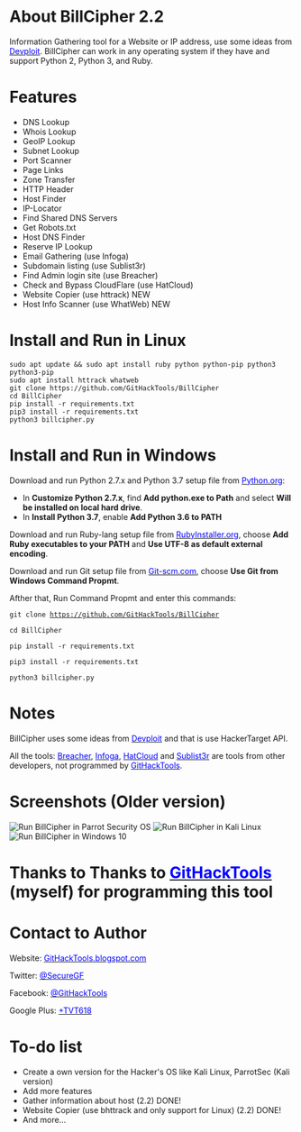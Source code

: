 # About BillCipher 2.2
Information Gathering tool for a Website or IP address, use some ideas from <a href="http://bit.ly/2KU7BMF" target="_blank"><span style="color: blue">Devploit</span></a>.
BillCipher can work in any operating system if they have and support Python 2, Python 3, and Ruby.

# Features
 * DNS Lookup 
 * Whois Lookup
 * GeoIP Lookup
 * Subnet Lookup
 * Port Scanner
 * Page Links
 * Zone Transfer
 * HTTP Header
 * Host Finder
 * IP-Locator
 * Find Shared DNS Servers
 * Get Robots.txt
 * Host DNS Finder
 * Reserve IP Lookup
 * Email Gathering (use Infoga)
 * Subdomain listing (use Sublist3r)
 * Find Admin login site (use Breacher)
 * Check and Bypass CloudFlare (use HatCloud)
 * Website Copier (use httrack) NEW
 * Host Info Scanner (use WhatWeb) NEW
 
 # Install and Run in Linux
    sudo apt update && sudo apt install ruby python python-pip python3 python3-pip
    sudo apt install httrack whatweb
    git clone https://github.com/GitHackTools/BillCipher
    cd BillCipher
    pip install -r requirements.txt
    pip3 install -r requirements.txt
    python3 billcipher.py
    
# Install and Run in Windows
Download and run Python 2.7.x and Python 3.7 setup file from <a href="https://python.org" target="_blank"><span style="color: blue">Python.org</span></a>:

 * In <strong>Customize Python 2.7.x</strong>, find <strong>Add python.exe to Path</strong> and select <strong>Will be installed on local hard drive</strong>.
 * In <strong>Install Python 3.7</strong>, enable <strong>Add Python 3.6 to PATH</strong>

Download and run Ruby-lang setup file from <a href="https://rubyinstaller.org" target="_blank"><span style="color: blue">RubyInstaller.org</span></a>, choose <strong>Add Ruby executables to your PATH</strong> and <strong>Use UTF-8 as default external encoding</strong>.

Download and run Git setup file from <a href="https://Git-scm.com" target="_blank"><span style="color: blue">Git-scm.com</span></a>, choose <strong>Use Git from Windows Command Propmt</strong>.

Afther that, Run Command Propmt and enter this commands:

<code>git clone https://github.com/GitHackTools/BillCipher</code>

<code>cd BillCipher</code>

<code>pip install -r requirements.txt</code>

<code>pip3 install -r requirements.txt</code>

<code>python3 billcipher.py</code>

# Notes
BillCipher uses some ideas from <a href="http://bit.ly/2KU7BMF" target="_blank"><span style="color: blue">Devploit</span></a> and that is use HackerTarget API.

All the tools: <a href="http://bit.ly/2ohlBa5" target="_blank"><span style="color: blue">Breacher</span></a>, <a href="http://bit.ly/2F6ioDW" target="_blank"><span style="color: blue">Infoga</span></a>, <a href="http://bit.ly/2KAJC9m" target="_blank"><span style="color: blue">HatCloud</span></a> and <a href="http://bit.ly/2LCZ18X" target="_blank"><span style="color: blue">Sublist3r</span></a> are tools from other developers, not programmed by <a href="https://github.com/githacktools" target="_blank"><span style="color: blue">GitHackTools</span></a>.

# Screenshots (Older version)
![Run BillCipher in Parrot Security OS](https://3.bp.blogspot.com/-8DvH0NPGLPM/W3UCK9hqF3I/AAAAAAAANRY/MBI0XiK8WnEzVB13IZdpWhhQgKlYfNDdACLcBGAs/s1600/BillCipher%2BParrotSec.png)
![Run BillCipher in Kali Linux](https://2.bp.blogspot.com/-g-BQCqbWjQ8/W3UCJWgbVgI/AAAAAAAANRU/7NWPE4APngANHIp-cLcQzNQTFBEF3eo-QCLcBGAs/s1600/BillCipher%2BKaliLinux.png)
![Run BillCipher in Windows 10](https://4.bp.blogspot.com/-gFl2fqik788/W3UCJT1CNmI/AAAAAAAANRQ/90nTvfAQXGoFYRyMG1x5JLzRu_Y0INqWwCLcBGAs/s1600/BillCipher%2BWindows%2B10.PNG)

# Thanks to Thanks to <a href="https://githacktools.blogspot.com" target="_blank"><span style="color: blue">GitHackTools</span></a> (myself) for programming this tool

# Contact to Author
Website: <a href="https://githacktools.blogspot.com" target="_blank"><span style="color: blue">GitHackTools.blogspot.com</span></a>

Twitter: <a href="https://twitter.com/SecureGF" target="_blank"><span style="color: blue">@SecureGF</span></a>

Facebook: <a href="https://githacktools.blogspot.com" target="_blank"><span style="color: blue">@GitHackTools</span></a>

Google Plus: <a href="https://plus.google.com/+TVT618" target="_blank"><span style="color: blue">+TVT618</span></a>

# To-do list
 * Create a own version for the Hacker's OS like Kali Linux, ParrotSec (Kali version)
 * Add more features
 * Gather information about host (2.2) DONE!
 * Website Copier (use bhttrack and only support for Linux) (2.2) DONE!
 * And more...
